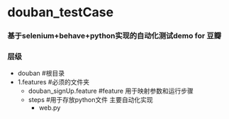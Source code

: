 # douban_testCase
### 基于selenium+behave+python实现的自动化测试demo for 豆瓣

### 层级
- douban #根目录
- 1.features #必须的文件夹 
    * douban_signUp.feature #feature 用于映射参数和运行步骤
    * steps #用于存放python文件 主要自动化实现
      * web.py 
